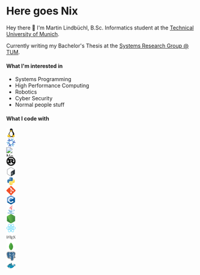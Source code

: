 <h1 align="left">Here goes Nix</h1>

Hey there 👋 I'm Martin Lindbüchl, B.Sc. Informatics student at the [Technical University of Munich](https://www.tum.de).

Currently writing my Bachelor's Thesis at the [Systems Research Group @ TUM](https://github.com/TUM-DSE).

<!--
[<img align="right" width=50% src="https://github-readme-stats.vercel.app/api?username=Martin-Lndbl&theme=dark&count_private=true&rank_icon=percentile" />](https://github.com/anuraghazra/github-readme-stats)
-->
#### What I'm interested in
* Systems Programming
* High Performance Computing
* Robotics
* Cyber Security
* Normal people stuff

#### What I code with
<p align="left"><a href="https://www.rust-lang.org/" title="Rust" style="display:flex;">
<a href="https://www.linux.org/" title="Linux" style="display:flex;">
  <img src="https://raw.githubusercontent.com/devicons/devicon/master/icons/linux/linux-original.svg" alt="Linux" width=25 height=25>
</a>
<a href="https://nixos.org/nix/" title="Nix" style="display:flex;">
  <img src="https://raw.githubusercontent.com/devicons/devicon/master/icons/nixos/nixos-original.svg" alt="Nix" width=25 height=25>
</a>
<a href="https://neovim.io/" title="Neovim" style="display:flex;">
  <img src="https://github.com/neovim/neovim.github.io/blob/master/logos/neovim-mark-flat.svg" alt="Neovim" width=25 height=25>
</a>
<a> <img src="https://raw.githubusercontent.com/devicons/devicon/master/icons/rust/rust-original.svg" alt="Rust" width=25 height=25>
</a>
<a href="https://www.gnu.org/software/bash/" title="bash" style="display:flex;">
  <img src="https://raw.githubusercontent.com/devicons/devicon/master/icons/bash/bash-original.svg" alt="bash" width=25 height=25>
</a>
<a href="https://www.python.org/" title="Python" style="display:flex;">
  <img src="https://raw.githubusercontent.com/devicons/devicon/master/icons/python/python-original.svg" alt="Python" width=25 height=25>
</a>
<a href="https://git-scm.com/" title="git" style="display:flex;">
  <img src="https://raw.githubusercontent.com/devicons/devicon/master/icons/git/git-original.svg" alt="git" width=25 height=25>
</a>
<a href="https://www.gnu.org/software/c/" title="C" style="display:flex;">
  <img src="https://raw.githubusercontent.com/devicons/devicon/master/icons/c/c-original.svg" alt="C" width=25 height=25>
</a>
<a href="https://www.oracle.com/technetwork/java/index.html" title="Java" style="display:flex;">
  <img src="https://raw.githubusercontent.com/devicons/devicon/master/icons/java/java-original.svg" alt="Java" width=25 height=25>
</a>
<a href="https://nodejs.org/" title="NodeJS" style="display:flex;">
  <img src="https://raw.githubusercontent.com/devicons/devicon/master/icons/nodejs/nodejs-original.svg" alt="NodeJS" width=25 height=25>
</a>
<!--
  <a href="https://www.javascript.com/" title="JavaScript" style="display:flex;">
  <img src="https://raw.githubusercontent.com/devicons/devicon/master/icons/javascript/javascript-original.svg" alt="JavaScript" width=25 height=25>
</a>
<a href="https://www.typescriptlang.org/" title="TypeScript" style="display:flex;">
  <img src="https://raw.githubusercontent.com/devicons/devicon/master/icons/typescript/typescript-original.svg" alt="TypeScript" width=25 height=25>
</a>
-->
<a href="https://react.dev/" title="React" style="display:flex;">
  <img src="https://raw.githubusercontent.com/devicons/devicon/master/icons/react/react-original.svg" alt="React" width=25 height=25>
</a>
<a href="https://www.latex-project.org/" title="LaTeX" style="display:flex;">
  <img src="https://raw.githubusercontent.com/devicons/devicon/master/icons/latex/latex-original.svg" alt="LaTeX" width=25 height=25>
</a>
<a href="https://www.mongodb.com/" title="MongoDB" style="display:flex;">
  <img src="https://raw.githubusercontent.com/devicons/devicon/master/icons/mongodb/mongodb-original.svg" alt="MongoDB" width=25 height=25>
</a>
<a href="https://www.postgresql.org/" title="PostgreSQL" style="display:flex;">
  <img src="https://raw.githubusercontent.com/devicons/devicon/master/icons/postgresql/postgresql-original.svg" alt="PostgreSQL" width=25 height=25>
</a>
<a href="https://docker.com/" title="Docker" style="display:flex;">
  <img src="https://raw.githubusercontent.com/devicons/devicon/master/icons/docker/docker-original.svg" alt="Docker" width=25 height=25>
</a>
</p>
